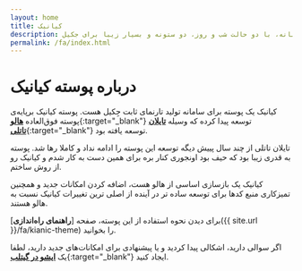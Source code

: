 ```yaml
---
layout: home
title: کیانیک
description: پوسته چندزبانه، با دو حالت شب و روز، دو ستونه و بسیار زیبا برای جکیل
permalink: /fa/index.html
---
```


# درباره پوسته کیانیک
کیانیک یک پوسته برای سامانه تولید تارنمای ثابت جِکیل هست.
پوسته کیانیک برپایه‌ی پوسته فوق‌العاده [**هالو**](https://taylantatli.github.io/Halve){:target="_blank"}  توسعه پیدا کرده که وسیله [**تایلان تاتلی**](https://github.com/TaylanTatli){:target="_blank"} توسعه یافته بود. 

تایلان تاتلی از چند سال پییش دیگه توسعه این پوسته را ادامه نداد و کاملا رها شد. پوسته به قدری زیبا بود که حیف بود اونجوری کنار بره برای همین دست به کار شدم و کیانیک رو از روش ساختم.

کیانیک یک بازسازی اساسی از هالو هست، اضافه کردن امکانات جدید و همچنین تمیزکاری منبع کد‌ها برای توسعه ساده تر در آینده از اصلی ترین تغییرات کیانیک نسبت به هالو هستند.

برای دیدن نحوه استفاده از این پوسته، صفحه [**راهنمای راه‌اندازی**]({{ site.url }}/fa/kianic-theme) را بخوانید.

اگر سوالی دارید، اشکالی پیدا کردید و یا پیشنهادی برای امکانات‌های جدید دارید، لطفا یک [**ایشو در گیتلب**](https://gitlab.com/MahdiBaghbani/Azadeh-Afzar/Web-Development/Kianic/issues/new){:target="_blank"} ایجاد کنید. 